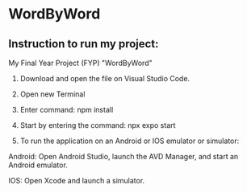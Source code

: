 # WordByWord

## Instruction to run my project:

My Final Year Project (FYP) "WordByWord"

1) Download and open the file on Visual Studio Code.

2) Open new Terminal

3) Enter command: npm install

4) Start by entering the command: npx expo start

5) To run the application on an Android or IOS emulator or simulator:

Android: Open Android Studio, launch the AVD Manager, and start an Android emulator.

IOS: Open Xcode and launch a simulator.

